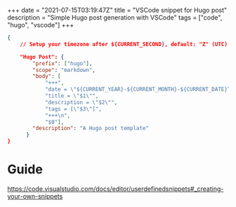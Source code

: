 +++
date = "2021-07-15T03:19:47Z"
title = "VSCode snippet for Hugo post"
description = "Simple Hugo post generation with VSCode"
tags = ["code", "hugo", "vscode"]
+++

```json
{
	// Setup your timezone after ${CURRENT_SECOND}, default: "Z" (UTC)

	"Hugo Post": {
		"prefix": ["hugo"],
		"scope": "markdown",
		"body": [
			"+++",
			"date = \"${CURRENT_YEAR}-${CURRENT_MONTH}-${CURRENT_DATE}T${CURRENT_HOUR}:${CURRENT_MINUTE}:${CURRENT_SECOND}Z\"",
			"title = \"$1\"",
			"description = \"$2\"",
			"tags = [\"$3\"]",
			"+++\n",
			"$0"],
		"description": "A Hugo post template"
	  }
}
```

# Guide
https://code.visualstudio.com/docs/editor/userdefinedsnippets#_creating-your-own-snippets
